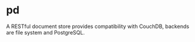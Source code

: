 # pd
A RESTful document store provides compatibility with CouchDB, backends are file system and PostgreSQL.

